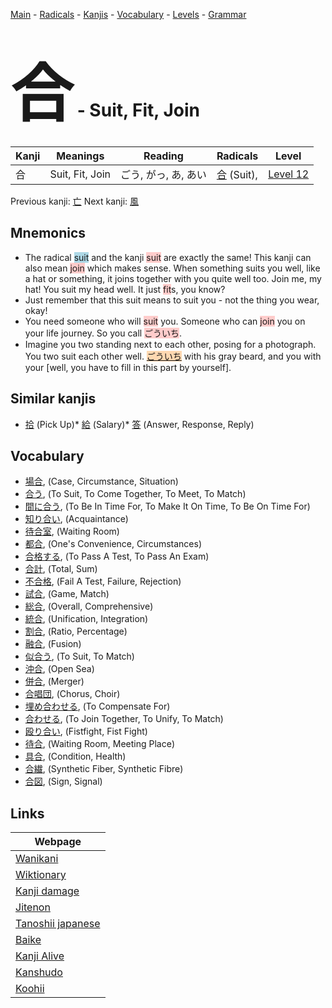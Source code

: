 <style> bigfont {font-size: 100px}</style>
[Main](../index.md) -
[Radicals](../radicals.md) -
[Kanjis](../kanjis.md) -
[Vocabulary](../vocabulary.md) -
[Levels](../levels.md) -
[Grammar](../grammar.md)
# <bigfont> 合</bigfont> - Suit, Fit, Join 

| Kanji | Meanings | Reading | Radicals | Level |
| --- | --- | --- | --- | --- |
| 合 | Suit, Fit, Join | ごう, がっ, あ, あい | [合](../radicals/合.md) (Suit),  | [Level 12](../levels/wk_level12.md) |

Previous kanji: [亡](亡.md) Next kanji: [風](風.md) 

## Mnemonics
 * The radical <span style="background-color:#ADD8E6"> suit</span> and the kanji <span style="background-color:#ffcccb"> suit</span> are exactly the same! This kanji can also mean <span style="background-color:#ffcccb"> join</span> which makes sense. When something suits you well, like a hat or something, it joins together with you quite well too. Join me, my hat! You suit my head well. It just <span style="background-color:#ffcccb"> fit</span>s, you know?
* Just remember that this suit means to suit you - not the thing you wear, okay!
* You need someone who will <span style="background-color:#ffcccb"> suit</span> you. Someone who can <span style="background-color:#ffcccb"> join</span> you on your life journey. So you call <span style="background-color:#ffcccb"> ごういち</span>.
* Imagine you two standing next to each other, posing for a photograph. You two suit each other well. <span style="background-color:#fed8b1"> [ごういち](https://jisho.org/search/ごういち)</span> with his gray beard, and you with your [well, you have to fill in this part by yourself].


## Similar kanjis
 * [拾](拾.md) (Pick Up)* [給](給.md) (Salary)* [答](答.md) (Answer, Response, Reply)


## Vocabulary
 * [場合](../vocabulary/合.md), (Case, Circumstance, Situation)
* [合う](../vocabulary/合.md), (To Suit, To Come Together, To Meet, To Match)
* [間に合う](../vocabulary/合.md), (To Be In Time For, To Make It On Time, To Be On Time For)
* [知り合い](../vocabulary/合.md), (Acquaintance)
* [待合室](../vocabulary/合.md), (Waiting Room)
* [都合](../vocabulary/合.md), (One's Convenience, Circumstances)
* [合格する](../vocabulary/合.md), (To Pass A Test, To Pass An Exam)
* [合計](../vocabulary/合.md), (Total, Sum)
* [不合格](../vocabulary/合.md), (Fail A Test, Failure, Rejection)
* [試合](../vocabulary/合.md), (Game, Match)
* [総合](../vocabulary/合.md), (Overall, Comprehensive)
* [統合](../vocabulary/合.md), (Unification, Integration)
* [割合](../vocabulary/合.md), (Ratio, Percentage)
* [融合](../vocabulary/合.md), (Fusion)
* [似合う](../vocabulary/合.md), (To Suit, To Match)
* [沖合](../vocabulary/合.md), (Open Sea)
* [併合](../vocabulary/合.md), (Merger)
* [合唱団](../vocabulary/合.md), (Chorus, Choir)
* [埋め合わせる](../vocabulary/合.md), (To Compensate For)
* [合わせる](../vocabulary/合.md), (To Join Together, To Unify, To Match)
* [殴り合い](../vocabulary/合.md), (Fistfight, Fist Fight)
* [待合](../vocabulary/合.md), (Waiting Room, Meeting Place)
* [具合](../vocabulary/合.md), (Condition, Health)
* [合繊](../vocabulary/合.md), (Synthetic Fiber, Synthetic Fibre)
* [合図](../vocabulary/合.md), (Sign, Signal)



## Links 

| Webpage |
| --- |
| [Wanikani          ](https://www.wanikani.com/kanji/合) |
| [Wiktionary        ](https://en.wiktionary.org/wiki/合) |
| [Kanji damage      ](http://www.kanjidamage.com/kanji/search?utf8=✓&q=合) |
| [Jitenon           ](https://jitenon.com/kanji/合) |
| [Tanoshii japanese ](https://www.tanoshiijapanese.com/dictionary/kanji.cfm?k=合) |
| [Baike             ](https://baike.baidu.com/item/合) |
| [Kanji Alive       ](https://app.kanjialive.com/合) |
| [Kanshudo          ](https://www.kanshudo.com/searchmn?q=合) |
| [Koohii            ](https://kanji.koohii.com/study/kanji/合) |

